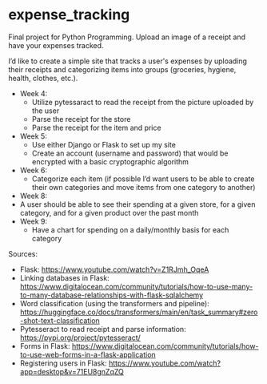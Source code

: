 # expense_tracking
Final project for Python Programming. Upload an image of a receipt and have your expenses tracked.

I’d like to create a simple site that tracks a user's expenses by uploading their receipts and categorizing items into groups (groceries, hygiene, health, clothes, etc.).
- Week 4:
  -  Utilize pytessaract to read the receipt from the picture uploaded by the user
  -  Parse the receipt for the store
  -  Parse the receipt for the item and price
- Week 5:
  -  Use either Django or Flask to set up my site
  -  Create an account (username and password) that would be encrypted with a basic cryptographic algorithm
- Week 6:
  -  Categorize each item (if possible I’d want users to be able to create their own categories and move items from one category to another)
-  Week 8:
  -  A user should be able to see their spending at a given store, for a given category, and for a given product over the past month
- Week 9:
  -  Have a chart for spending on a daily/monthly basis for each category


Sources:
- Flask: https://www.youtube.com/watch?v=Z1RJmh_OqeA
- Linking databases in Flask: https://www.digitalocean.com/community/tutorials/how-to-use-many-to-many-database-relationships-with-flask-sqlalchemy
- Word classification (using the transformers and pipeline): https://huggingface.co/docs/transformers/main/en/task_summary#zero-shot-text-classification
- Pytesseract to read receipt and parse information: https://pypi.org/project/pytesseract/
- Forms in Flask: https://www.digitalocean.com/community/tutorials/how-to-use-web-forms-in-a-flask-application
- Registering users in Flask: https://www.youtube.com/watch?app=desktop&v=71EU8gnZqZQ